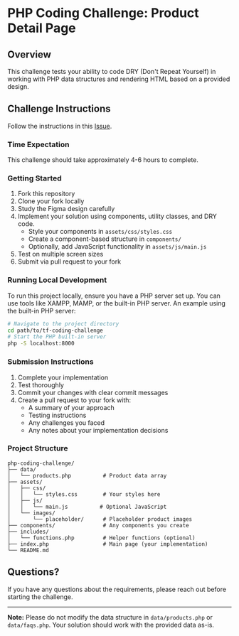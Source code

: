 # PHP Coding Challenge: Product Detail Page

## Overview
This challenge tests your ability to code DRY (Don't Repeat Yourself) in working with PHP data structures and rendering HTML based on a provided design.

## Challenge Instructions
Follow the instructions in this [Issue](https://github.com/temperandforge/TF-Coding-Challenge/issues/1).

### Time Expectation
This challenge should take approximately 4-6 hours to complete.

### Getting Started
1. Fork this repository
2. Clone your fork locally
3. Study the Figma design carefully
4. Implement your solution using components, utility classes, and DRY code.
   - Style your components in `assets/css/styles.css`
   - Create a component-based structure in `components/`
   - Optionally, add JavaScript functionality in `assets/js/main.js`
5. Test on multiple screen sizes
6. Submit via pull request to your fork

### Running Local Development
To run this project locally, ensure you have a PHP server set up. You can use tools like XAMPP, MAMP, or the built-in PHP server.
An example using the built-in PHP server:
```bash
# Navigate to the project directory
cd path/to/tf-coding-challenge
# Start the PHP built-in server
php -S localhost:8000
```

### Submission Instructions
1. Complete your implementation
2. Test thoroughly
3. Commit your changes with clear commit messages
4. Create a pull request to your fork with:
   - A summary of your approach
   - Testing instructions
   - Any challenges you faced
   - Any notes about your implementation decisions

### Project Structure
```
php-coding-challenge/
├── data/
│   └── products.php          # Product data array
├── assets/
│   ├── css/
│   │   └── styles.css        # Your styles here
│   ├── js/
│   │   └── main.js          # Optional JavaScript
│   └── images/
│       └── placeholder/      # Placeholder product images
├── components/               # Any components you create
├── includes/
│   └── functions.php         # Helper functions (optional)
├── index.php                 # Main page (your implementation)
└── README.md
```

## Questions?
If you have any questions about the requirements, please reach out before starting the challenge.

---

**Note:** Please do not modify the data structure in `data/products.php` or `data/faqs.php`. Your solution should work with the provided data as-is.
